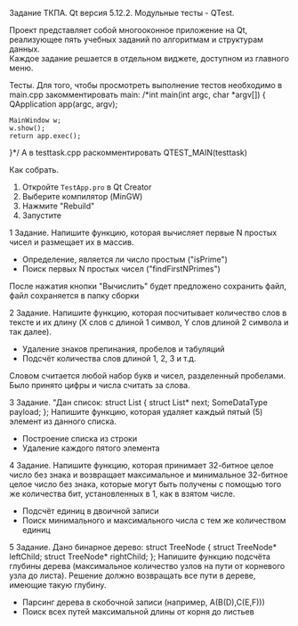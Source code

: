 Задание ТКПА. 
Qt версия 5.12.2.
Модульные тесты - QTest.

Проект представляет собой многооконное приложение на Qt, реализующее пять учебных заданий по алгоритмам и структурам данных.  
Каждое задание решается в отдельном виджете, доступном из главного меню.

Тесты. 
Для того, чтобы просмотреть выполнение тестов необходимо в main.cpp закомментировать main: 
/*int main(int argc, char *argv[])
{
    QApplication app(argc, argv);

    MainWindow w;
    w.show();
    return app.exec();
}*/
А в testtask.cpp раскомментировать QTEST_MAIN(testtask)

Как собрать.
1. Откройте `TestApp.pro` в Qt Creator
2. Выберите компилятор (MinGW)
3. Нажмите "Rebuild"
4. Запустите


1 Задание. Напишите функцию, которая вычисляет первые N простых чисел и размещает их в массив.

   - Определение, является ли число простым ("isPrime")
   - Поиск первых N простых чисел ("findFirstNPrimes")

После нажатия кнопки "Вычислить" будет предложено сохранить файл, файл сохраняется в папку сборки

2 Задание. Напишите функцию, которая посчитывает количество слов в тексте и их длину (X слов с длиной 1 символ, Y слов длиной 2 символа и так далее).

   - Удаление знаков препинания, пробелов и табуляций 
   - Подсчёт количества слов длиной 1, 2, 3 и т.д.

Словом считается любой набор букв и чисел, разделенный пробелами. Было принято цифры и числа считать за слова.

3 Задание. "Дан список:
                   struct List {
                       struct List* next;
                       SomeDataType payload;
                   };
                   Напишите функцию, которая удаляет каждый пятый (5) элемент из данного списка.

   - Построение списка из строки
   - Удаление каждого пятого элемента

4 Задание. Напишите функцию, которая принимает 32-битное целое число без знака и возвращает максимальное и минимальное 32-битное целое число без знака, которые могут быть получены с помощью того же количества бит, установленных в 1, как в взятом числе.

   - Подсчёт единиц в двоичной записи
   - Поиск минимального и максимального числа с тем же количеством единиц

5 Задание. Дано бинарное дерево:
                   struct TreeNode {
                       struct TreeNode* leftChild;
                       struct TreeNode* rightChild;
                   };
                   Напишите функцию подсчёта глубины дерева (максимальное количество узлов на пути от корневого узла до листа). Решение должно возвращать все пути в дереве, имеющие такую глубину.

   - Парсинг дерева в скобочной записи (например, A(B(D),C(E,F)))
   - Поиск всех путей максимальной длины от корня до листьев

